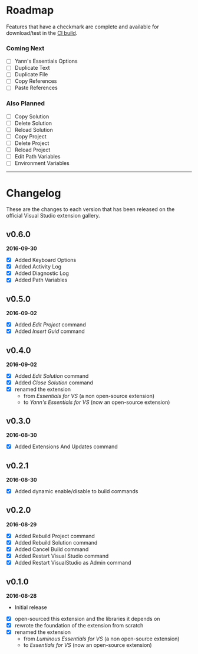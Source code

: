 # Roadmap
Features that have a checkmark are complete and available for
download/test in the
[CI build](http://vsixgallery.com/extension/049c7ac5-ba44-4a72-b4ee-7be7fb1b0edd/).

### Coming Next
- [ ] Yann's Essentials Options
- [ ] Duplicate Text
- [ ] Duplicate File
- [ ] Copy References
- [ ] Paste References

### Also Planned
- [ ] Copy Solution
- [ ] Delete Solution
- [ ] Reload Solution
- [ ] Copy Project
- [ ] Delete Project
- [ ] Reload Project
- [ ] Edit Path Variables
- [ ] Environment Variables

---

# Changelog

These are the changes to each version that has been released
on the official Visual Studio extension gallery.

## v0.6.0

**2016-09-30**
- [x] Added Keyboard Options
- [x] Added Activity Log
- [x] Added Diagnostic Log
- [x] Added Path Variables

## v0.5.0

**2016-09-02**
- [x] Added *Edit Project* command
- [x] Added *Insert Guid* command

## v0.4.0

**2016-09-02**
- [x] Added *Edit Solution* command
- [x] Added *Close Solution* command
- [x] renamed the extension
  - from *Essentials for VS* (a non open-source extension)
  - to *Yann's Essentials for VS* (now an open-source extension)

## v0.3.0

**2016-08-30**
- [x] Added Extensions And Updates command

## v0.2.1

**2016-08-30**
- [x] Added dynamic enable/disable to build commands

## v0.2.0

**2016-08-29**
- [x] Added Rebuild Project command
- [x] Added Rebuild Solution command
- [x] Added Cancel Build command
- [x] Added Restart Visual Studio command
- [x] Added Restart VisualStudio as Admin command

## v0.1.0

**2016-08-28**
- Initial release
- [x] open-sourced this extension and the libraries it depends on
- [x] rewrote the foundation of the extension from scratch
- [x] renamed the extension
  - from *Luminous Essentials for VS* (a non open-source extension)
  - to *Essentials for VS* (now an open-source extension)